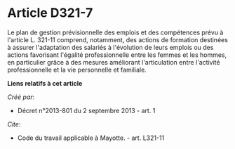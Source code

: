 # Article D321-7

Le plan de gestion prévisionnelle des emplois et des compétences prévu à l'article L. 321-11 comprend, notamment, des actions
de formation destinées à assurer l'adaptation des salariés à l'évolution de leurs emplois ou des actions favorisant l'égalité
professionnelle entre les femmes et les hommes, en particulier grâce à des mesures améliorant l'articulation entre l'activité
professionnelle et la vie personnelle et familiale.

**Liens relatifs à cet article**

_Créé par_:

  - Décret n°2013-801 du 2 septembre 2013 - art. 1

_Cite_:

  - Code du travail applicable à Mayotte. - art. L321-11
